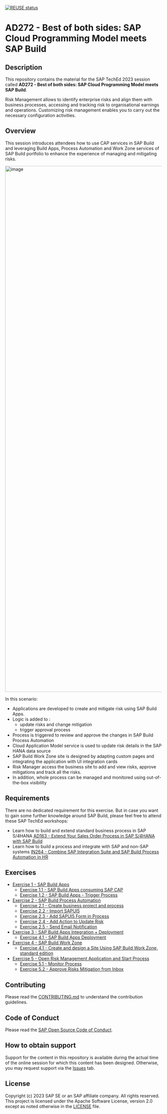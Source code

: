 [![REUSE status](https://api.reuse.software/badge/github.com/SAP-samples/teched2023-AD272)](https://api.reuse.software/info/github.com/SAP-samples/teched2023-AD272)

# AD272 - Best of both sides: SAP Cloud Programming Model meets SAP Build

## Description

This repository contains the material for the SAP TechEd 2023 session called **AD272 - Best of both sides: SAP Cloud Programming Model meets SAP Build**.

Risk Management allows to identify enterprise risks and align them with business processes, accessing and tracking risk to organisational earnings and operations. Customizing risk management enables you to carry out the necessary configuration activities.

## Overview

This session introduces attendees how to use CAP services in SAP Build and leveraging Build Apps, Process Automation and  Work Zone services of SAP Build portfolio to enhance the experience of managing and mitigating risks.

<img width="1690" alt="image" src="https://github.com/SAP-samples/teched2023-AD272/assets/34297037/236409b5-5b19-4864-be86-94eff978f951">

In this scenario: <br>
- Applications are developed to create and mitigate risk using SAP Build Apps.
- Logic is added to :
  - update risks and change mitigation
  - trigger approval process
- Process is triggered to review and approve the changes in SAP Build Process Automation
- Cloud Application Model service is used to update risk details in the SAP HANA data source
- SAP Build Work Zone site is designed by adapting custom pages and integrating the application with UI integration cards
- Risk Manager access the business site to add and view risks, approve mitigations and track all the risks.
- In addition, whole process can be managed and monitored using out-of-the-box visibility


## Requirements

There are no dedicated requirement for this exercise. But in case you want to gain some further knowledge around SAP Build, please feel free to attend these SAP TechEd workshops:
- Learn how to build and extend standard business process in SAP S/4HANA [AD163 - Extend Your Sales Order Process in SAP S/4HANA with SAP Build](https://github.com/SAP-samples/teched2023-AD163)
- Learn how to build a process and integrate with SAP and non-SAP systems [IN264 - Combine SAP Integration Suite and SAP Build Process Automation in HR](https://github.com/SAP-samples/teched2023-IN264)

## Exercises

- [Exercise 1 - SAP Build Apps](exercises/1_SAPBuildApps/)
    - [Exercise 1.1 - SAP Build Apps consuming SAP CAP](exercises/1_SAPBuildApps#exercise-11-consume-a-cap-service-in-sap-build-apps)
    - [Exercise 1.2 - SAP Build Apps - Trigger Process](exercises/1_SAPBuildApps#exercise-12-create-a-process-trigger)
- [Exercise 2 - SAP Build Process Automation](exercises/2_SAPBuildProcessAutomation/)
    - [Exercise 2.1 - Create business project and process](exercises/2_SAPBuildProcessAutomation#exercise-21-sub-exercise-1-description)
    - [Exercise 2.2 - Import SAPUI5](exercises/2_SAPBuildProcessAutomation#exercise-22-sub-exercise-2-description)
    - [Exercise 2.3 - Add SAPUI5 Form in Process](exercises/2_SAPBuildProcessAutomation#exercise-22-sub-exercise-2-description)
    - [Exercise 2.4 - Add Action to Update Risk](exercises/2_SAPBuildProcessAutomation#exercise-22-sub-exercise-2-description)
    - [Exercise 2.5 - Send Email Notification](exercises/2_SAPBuildProcessAutomation#exercise-22-sub-exercise-2-description)
- [Exercise 3 - SAP Build Apps Integration + Deployment](exercises/2_BuildAppsDeploy/)
    - [Exercise 4.1 - SAP Build Apps Deployment](exercises/2_BuildAppsDeploy#exercise-31-sap-build-apps-deployment)
- [Exercise 4 - SAP Build Work Zone](exercises/3_SAPBuildWorkZone/)
    - [Exercise 4.1 - Create and design a Site Using SAP Build Work Zone, standard edition](exercises/3_SAPBuildWorkZone#exercise-31-sub-exercise-1-description)
- [Exercise 5 - Open Risk Management Application and Start Process](exercises/4_OpenAppAndStartProcess/)
    - [Exercise 5.1 - Monitor Process](exercises/4_OpenAppAndStartProcess#exercise-42-sub-exercise-2-description)
    - [Exercise 5.2 - Approve Risks Mitigation from Inbox](exercises/4_OpenAppAndStartProcess#exercise-43-sub-exercise-3-description)



## Contributing
Please read the [CONTRIBUTING.md](./CONTRIBUTING.md) to understand the contribution guidelines.

## Code of Conduct
Please read the [SAP Open Source Code of Conduct](https://github.com/SAP-samples/.github/blob/main/CODE_OF_CONDUCT.md).

## How to obtain support

Support for the content in this repository is available during the actual time of the online session for which this content has been designed. Otherwise, you may request support via the [Issues](../../issues) tab.

## License
Copyright (c) 2023 SAP SE or an SAP affiliate company. All rights reserved. This project is licensed under the Apache Software License, version 2.0 except as noted otherwise in the [LICENSE](LICENSES/Apache-2.0.txt) file.

